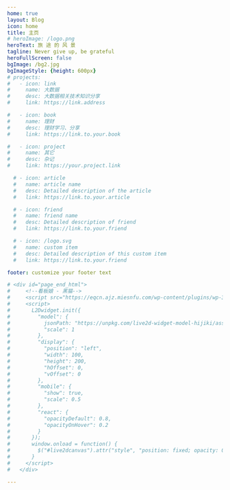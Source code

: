 ```yaml
---
home: true
layout: Blog
icon: home
title: 主页
# heroImage: /logo.png
heroText: 旅 途 的 风 景
tagline: Never give up, be grateful
heroFullScreen: false
bgImage: /bg2.jpg
bgImageStyle: {height: 600px}
# projects:
#   - icon: link
#     name: 大数据
#     desc: 大数据相关技术知识分享
#     link: https://link.address

#   - icon: book
#     name: 理财
#     desc: 理财学习、分享
#     link: https://link.to.your.book

#   - icon: project
#     name: 其它
#     desc: 杂记
#     link: https://your.project.link

  # - icon: article
  #   name: article name
  #   desc: Detailed description of the article
  #   link: https://link.to.your.article

  # - icon: friend
  #   name: friend name
  #   desc: Detailed description of friend
  #   link: https://link.to.your.friend

  # - icon: /logo.svg
  #   name: custom item
  #   desc: Detailed description of this custom item
  #   link: https://link.to.your.friend

footer: customize your footer text

# <div id="page_end_html">
#     <!--看板娘 - 黑猫-->
#     <script src="https://eqcn.ajz.miesnfu.com/wp-content/plugins/wp-3d-pony/live2dw/lib/L2Dwidget.min.js"></script>
#     <script>
#       L2Dwidget.init({
#         "model": {
#           jsonPath: "https://unpkg.com/live2d-widget-model-hijiki/assets/hijiki.model.json",
#           "scale": 1
#         },
#         "display": {
#           "position": "left",
#           "width": 100,
#           "height": 200,
#           "hOffset": 0,
#           "vOffset": 0
#         },
#         "mobile": {
#           "show": true,
#           "scale": 0.5
#         },
#         "react": {
#           "opacityDefault": 0.8, 
#           "opacityOnHover": 0.2
#         }
#       });
#       window.onload = function() {
#         $("#live2dcanvas").attr("style", "position: fixed; opacity: 0.7; left: 70px; bottom: 0px; z-index: 1; pointer-events: none;")
#       }
#     </script>
#   </div>

---
```



<style>
.blog-hero .mask::after{
  opacity: 0;
}
.theme-container .page.blog {
  padding-top: 0px;
}
.navbar {
  height: 50px;
  /* line-height: 0px; */
}
.navbar .logo {
  height: 30px;
  margin-top: 5px;
  margin-right: 0.6rem;
}

.navbar .nav-item {
  margin: 0 0.5rem;
}

.blog-hero h1 {
  font-size: 1.7rem;
}

:root {
  --search-input-width: 12rem;
  --search-result-width: 20rem;
}
</style>

